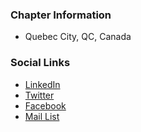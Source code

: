 ### Chapter Information
* Quebec City, QC, Canada

### Social Links
* [LinkedIn](http://www.linkedin.com/groups/OWASP-Quebec-4338809)
* [Twitter](https://twitter.com/owaspquebec)
* [Facebook](https://www.facebook.com/OwaspQuebec)
* [Mail List](https://groups.google.com/a/owasp.org/forum/#!forum/quebec-city-chapter/join)
